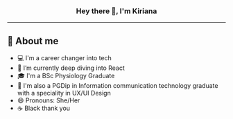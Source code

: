 
<h3 align="center">Hey there 👋, I'm Kiriana </h3>
<hr>

## 📖 About me

* 💻 I'm a career changer into tech
* 🌱 I’m currently deep diving into React
* 🎓 I'm a BSc Physiology Graduate
* 🎨 I'm also a PGDip in Information communication technology graduate with a speciality in UX/UI Design
* 😄 Pronouns: She/Her
* :coffee: Black thank you

<!--
**KirianaBrown/KirianaBrown** is a ✨ _special_ ✨ repository because its `README.md` (this file) appears on your GitHub profile.

Here are some ideas to get you started:

- 🔭 I’m currently working on ...
- 🌱 I’m currently learning ...
- 👯 I’m looking to collaborate on ...
- 🤔 I’m looking for help with ...
- 💬 Ask me about ...
- 📫 How to reach me: ...
- 😄 Pronouns: ...
- ⚡ Fun fact: ...
-->
